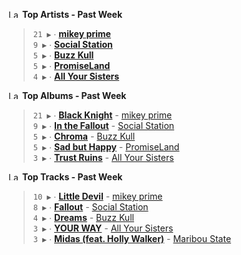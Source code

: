 <!--START_LASTFM_ARTISTS:{"period": "7day", "rows": 5}-->
<a href="https://last.fm" target="_blank"><img src="https://user-images.githubusercontent.com/17434202/215290617-e793598d-d7c9-428f-9975-156db1ba89cc.svg" alt="Last.fm Logo" width="18" height="13"/></a> **Top Artists - Past Week**

> `21 ▶️` ∙ **[mikey prime](https://www.last.fm/music/mikey+prime)**<br/>
> `9 ▶️` ∙ **[Social Station](https://www.last.fm/music/Social+Station)**<br/>
> `5 ▶️` ∙ **[Buzz Kull](https://www.last.fm/music/Buzz+Kull)**<br/>
> `5 ▶️` ∙ **[PromiseLand](https://www.last.fm/music/PromiseLand)**<br/>
> `4 ▶️` ∙ **[All Your Sisters](https://www.last.fm/music/All+Your+Sisters)**<br/>
<!--END_LASTFM_ARTISTS-->

<!--START_LASTFM_ALBUMS:{"period": "7day", "rows": 5}-->
<a href="https://last.fm" target="_blank"><img src="https://user-images.githubusercontent.com/17434202/215290617-e793598d-d7c9-428f-9975-156db1ba89cc.svg" alt="Last.fm Logo" width="18" height="13"/></a> **Top Albums - Past Week**

> `21 ▶️` ∙ **[Black Knight](https://www.last.fm/music/mikey+prime/Black+Knight)** - [mikey prime](https://www.last.fm/music/mikey+prime)<br/>
> `9 ▶️` ∙ **[In the Fallout](https://www.last.fm/music/Social+Station/In+the+Fallout)** - [Social Station](https://www.last.fm/music/Social+Station)<br/>
> `5 ▶️` ∙ **[Chroma](https://www.last.fm/music/Buzz+Kull/Chroma)** - [Buzz Kull](https://www.last.fm/music/Buzz+Kull)<br/>
> `5 ▶️` ∙ **[Sad but Happy](https://www.last.fm/music/PromiseLand/Sad+but+Happy)** - [PromiseLand](https://www.last.fm/music/PromiseLand)<br/>
> `3 ▶️` ∙ **[Trust Ruins](https://www.last.fm/music/All+Your+Sisters/Trust+Ruins)** - [All Your Sisters](https://www.last.fm/music/All+Your+Sisters)<br/>
<!--END_LASTFM_ALBUMS-->

<!--START_LASTFM_TRACKS:{"period": "7day", "rows": 5}-->
<a href="https://last.fm" target="_blank"><img src="https://user-images.githubusercontent.com/17434202/215290617-e793598d-d7c9-428f-9975-156db1ba89cc.svg" alt="Last.fm Logo" width="18" height="13"/></a> **Top Tracks - Past Week**

> `10 ▶️` ∙ **[Little Devil](https://www.last.fm/music/mikey+prime/_/Little+Devil)** - [mikey prime](https://www.last.fm/music/mikey+prime)<br/>
> `8 ▶️` ∙ **[Fallout](https://www.last.fm/music/Social+Station/_/Fallout)** - [Social Station](https://www.last.fm/music/Social+Station)<br/>
> `4 ▶️` ∙ **[Dreams](https://www.last.fm/music/Buzz+Kull/_/Dreams)** - [Buzz Kull](https://www.last.fm/music/Buzz+Kull)<br/>
> `3 ▶️` ∙ **[YOUR WAY](https://www.last.fm/music/All+Your+Sisters/_/YOUR+WAY)** - [All Your Sisters](https://www.last.fm/music/All+Your+Sisters)<br/>
> `3 ▶️` ∙ **[Midas (feat. Holly Walker)](https://www.last.fm/music/Maribou+State/_/Midas+(feat.+Holly+Walker))** - [Maribou State](https://www.last.fm/music/Maribou+State)<br/>
<!--END_LASTFM_TRACKS-->
